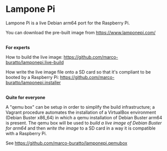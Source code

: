 # Lampone Pi

Lampone Pi is a live Debian arm64 port for the Raspberry Pi.

You can download the pre-built image from https://www.lamponepi.com/


**\
For experts**

How to build the live image: https://github.com/marco-buratto/lamponepi.live-build

How write the live image file onto a SD card so that it's compliant to be booted by a Raspberry Pi: https://github.com/marco-buratto/lamponepi.installer

**\
Quite for everyone**

A "qemu box" can be setup in order to simplify the build infrastructure; a Vagrant procedure automates the installation of a VirtualBox environment (Debian Buster x86_64) in which a qemu installation of Debian Buster arm64 is present. The qemu box will be used to *build a live image of Debian Buster for arm64* and then *write the image* to a SD card in a way it is compatible with a Raspberry Pi.

See https://github.com/marco-buratto/lamponepi.qemubox
